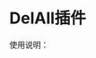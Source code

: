 # DelAll插件

使用说明：
	<script>
	  $(function(){
			new DelAll({
		    "allClass":$('.all'),//控制所有复选框的复选框的className
		    "listClass":$('.cBox'),//被控制复选框的className
		    "delAllBtn":$('.del-all-btn'),//批量删除按钮
		    "delUrl":"delAll.php", //需要传给后端的url
		    "listCheckboxName":"ids[]",//被控制复选框的name
		    "imgUrl":"images" //插件所用图片的地址
		    });
		});
	</script>
